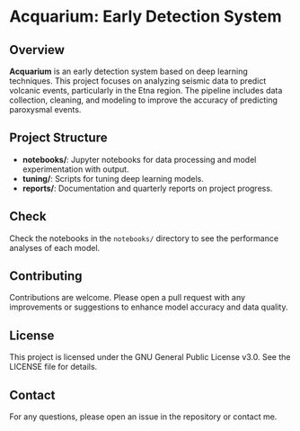 # Acquarium: Early Detection System

## Overview

**Acquarium** is an early detection system based on deep learning techniques. This project focuses on analyzing seismic data to predict volcanic events, particularly in the Etna region. The pipeline includes data collection, cleaning, and modeling to improve the accuracy of predicting paroxysmal events.

## Project Structure

- **notebooks/**: Jupyter notebooks for data processing and model experimentation with output.
- **tuning/**: Scripts for tuning deep learning models.
- **reports/**: Documentation and quarterly reports on project progress.

## Check

Check the notebooks in the `notebooks/` directory to see the performance analyses of each model.

## Contributing

Contributions are welcome. Please open a pull request with any improvements or suggestions to enhance model accuracy and data quality.

## License

This project is licensed under the GNU General Public License v3.0. See the LICENSE file for details.

## Contact

For any questions, please open an issue in the repository or contact me.

